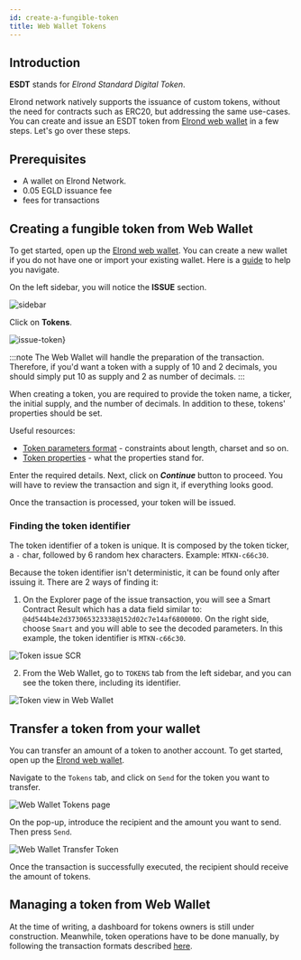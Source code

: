 ```yaml
---
id: create-a-fungible-token
title: Web Wallet Tokens
---
```


## **Introduction**

**ESDT** stands for *Elrond Standard Digital Token*.

Elrond network natively supports the issuance of custom tokens, without the need for contracts such as ERC20, but addressing the same use-cases.
You can create and issue an ESDT token from [Elrond web wallet](https://wallet.elrond.com/) in a few steps. Let's go over these steps.

## **Prerequisites**

- A wallet on Elrond Network.
- 0.05 EGLD issuance fee
- fees for transactions

## **Creating a fungible token from Web Wallet**

To get started, open up the [Elrond web wallet](https://wallet.elrond.com/). You can create a new wallet if you do not have one or import your existing wallet. Here is a [guide](https://docs.elrond.com/wallet/web-wallet/) to help you navigate.

On the left sidebar, you will notice the **ISSUE** section.

![sidebar](/wallet/wallet-tokens/sidebar.png)

Click on **Tokens**.

![issue-token}](/wallet/wallet-tokens/issue-token.png)

:::note
The Web Wallet will handle the preparation of the transaction. Therefore, if you'd want a token with a supply of 10 and 2 decimals, you should simply put 10 as supply and 2 as number of decimals.
:::

When creating a token, you are required to provide the token name, a ticker, the initial supply, and the number of decimals.
In addition to these, tokens' properties should be set. 

Useful resources:
- [Token parameters format](/tokens/esdt-tokens#parameters-format) - constraints about length, charset and so on.
- [Token properties](/tokens/esdt-tokens#configuration-properties-of-an-esdt-token) - what the properties stand for.

Enter the required details. Next, click on ***Continue*** button to proceed. You will have to review the transaction and sign it, if everything looks good.

Once the transaction is processed, your token will be issued. 

### **Finding the token identifier**

The token identifier of a token is unique. It is composed by the token ticker, a `-` char, followed by 6 random hex characters. Example: `MTKN-c66c30`.

Because the token identifier isn't deterministic, it can be found only after issuing it. There are 2 ways of finding it:

1) On the Explorer page of the issue transaction, you will see a Smart Contract Result which has a data field similar to: `@4d544b4e2d373065323338@152d02c7e14af6800000`.
On the right side, choose `Smart` and you will able to see the decoded parameters. In this example, the token identifier is `MTKN-c66c30`.

![Token issue SCR](/wallet/wallet-tokens/scr-issue-token.png)

2) From the Web Wallet, go to `TOKENS` tab from the left sidebar, and you can see the token there, including its identifier.

![Token view in Web Wallet](/wallet/wallet-tokens/web-wallet-token-display.png)

## **Transfer a token from your wallet**

You can transfer an amount of a token to another account. To get started, open up the [Elrond web wallet](https://wallet.elrond.com/).

Navigate to the `Tokens` tab, and click on `Send` for the token you want to transfer. 

![Web Wallet Tokens page](/wallet/wallet-tokens/web-wallet-tokens-page.png)

On the pop-up, introduce the recipient and the amount you want to send. Then press `Send`.

![Web Wallet Transfer Token](/wallet/wallet-tokens/web-wallet-transfer-token.png)

Once the transaction is successfully executed, the recipient should receive the amount of tokens.

## **Managing a token from Web Wallet**

At the time of writing, a dashboard for tokens owners is still under construction. Meanwhile, token operations have to be done
manually, by following the transaction formats described [here](/tokens/esdt-tokens/#management-operations).
